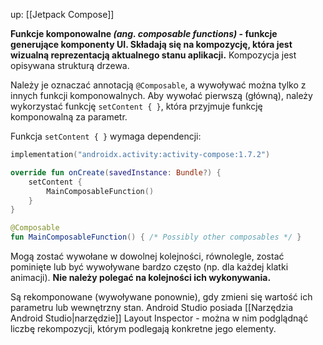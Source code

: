 up: [[Jetpack Compose]]

**Funkcje komponowalne _(ang. composable functions)_ - funkcje generujące komponenty UI. Składają się na kompozycję, która jest wizualną reprezentacją aktualnego stanu aplikacji.** Kompozycja jest opisywana strukturą drzewa.

Należy je oznaczać annotacją `@Composable`, a wywoływać można tylko z innych funkcji komponowalnych. Aby wywołać pierwszą (główną), należy wykorzystać funkcję `setContent { }`, która przyjmuje funkcję komponowalną za parametr.

Funkcja `setContent { }` wymaga dependencji:

```kotlin
implementation("androidx.activity:activity-compose:1.7.2")
```

```kotlin
override fun onCreate(savedInstance: Bundle?) {
	setContent {
		MainComposableFunction() 
	}
}

@Composable
fun MainComposableFunction() { /* Possibly other composables */ }
```


Mogą zostać wywołane w dowolnej kolejności, równolegle, zostać pominięte lub być wywoływane bardzo często (np. dla każdej klatki animacji). **Nie należy polegać na kolejności ich wykonywania.**

Są rekomponowane (wywoływane ponownie), gdy zmieni się wartość ich parametru lub wewnętrzny stan.
Android Studio posiada [[Narzędzia Android Studio|narzędzie]] Layout Inspector - można w nim podglądnąć liczbę rekompozycji, którym podlegają konkretne jego elementy.
